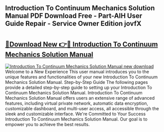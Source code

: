 ## Introduction To Continuum Mechanics Solution Manual PDF Download Free - Part-AIH User Guide Repair - Service Owner Edition jovfX

# <h2><a href="http://bc52627.oget.top/?id=Introduction+To+Continuum+Mechanics+Solution+Manual">🔗Download New 👉🔴 Introduction To Continuum Mechanics Solution Manual</a></h2>

[![Introduction To Continuum Mechanics Solution Manual new download](https://i.imgur.com/5g1atiW.png)](http://bc52627.oget.top/?id=Introduction+To+Continuum+Mechanics+Solution+Manual)
Welcome to a New Experience This user manual introduces you to the unique features and functionalities of your new Introduction To Continuum Mechanics Solution Manual. Step-by-Step Guide The following pages provide a detailed step-by-step guide to setting up your Introduction To Continuum Mechanics Solution Manual. Introduction To Continuum Mechanics Solution Manual offers users an extensive range of advanced features, including virtual private network, automatic data encryption, customizable dashboard, and multi-user access, all accessible through the sleek and customizable interface. We're Committed to Your Success Introduction To Continuum Mechanics Solution Manual. Our goal is to empower you to achieve the best results.
